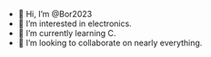 - 👋 Hi, I’m @Bor2023
- 👀 I’m interested in electronics.
- 🌱 I’m currently learning C.
- 💞️ I’m looking to collaborate on nearly everything.
